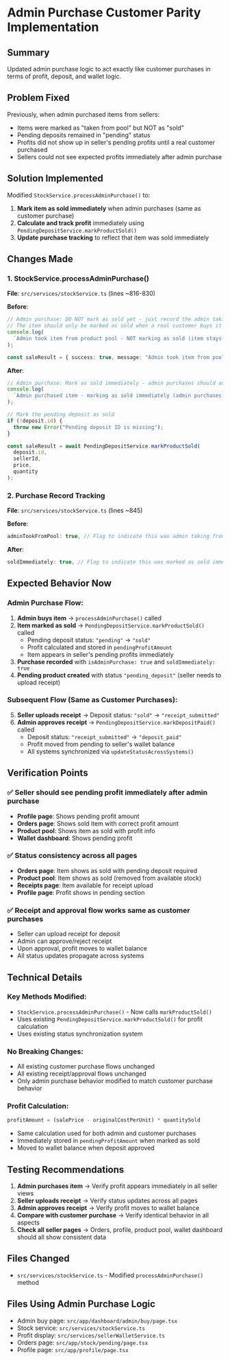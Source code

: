 # Admin Purchase Customer Parity Implementation

## Summary
Updated admin purchase logic to act exactly like customer purchases in terms of profit, deposit, and wallet logic.

## Problem Fixed
Previously, when admin purchased items from sellers:
- Items were marked as "taken from pool" but NOT as "sold"
- Pending deposits remained in "pending" status 
- Profits did not show up in seller's pending profits until a real customer purchased
- Sellers could not see expected profits immediately after admin purchase

## Solution Implemented
Modified `StockService.processAdminPurchase()` to:
1. **Mark item as sold immediately** when admin purchases (same as customer purchase)
2. **Calculate and track profit** immediately using `PendingDepositService.markProductSold()`
3. **Update purchase tracking** to reflect that item was sold immediately

## Changes Made

### 1. StockService.processAdminPurchase()
**File**: `src/services/stockService.ts` (lines ~816-830)

**Before**:
```typescript
// Admin purchase: DO NOT mark as sold yet - just record the admin taking the item
// The item should only be marked as sold when a real customer buys it
console.log(
  `Admin took item from product pool - NOT marking as sold (item stays pending until real customer purchase)`
);

const saleResult = { success: true, message: "Admin took item from pool" }; // Mock success since we're not marking as sold
```

**After**:
```typescript
// Admin purchase: Mark as sold immediately - admin purchases should act exactly like customer purchases
console.log(
  `Admin purchased item - marking as sold immediately (admin purchases act like customer purchases)`
);

// Mark the pending deposit as sold
if (!deposit.id) {
  throw new Error("Pending deposit ID is missing");
}

const saleResult = await PendingDepositService.markProductSold(
  deposit.id,
  sellerId,
  price,
  quantity
);
```

### 2. Purchase Record Tracking
**File**: `src/services/stockService.ts` (lines ~845)

**Before**:
```typescript
adminTookFromPool: true, // Flag to indicate this was admin taking from pool
```

**After**:
```typescript
soldImmediately: true, // Flag to indicate this was marked as sold immediately (like customer purchase)
```

## Expected Behavior Now

### Admin Purchase Flow:
1. **Admin buys item** → `processAdminPurchase()` called
2. **Item marked as sold** → `PendingDepositService.markProductSold()` called
   - Pending deposit status: `"pending"` → `"sold"`
   - Profit calculated and stored in `pendingProfitAmount`
   - Item appears in seller's pending profits immediately
3. **Purchase recorded** with `isAdminPurchase: true` and `soldImmediately: true`
4. **Pending product created** with status `"pending_deposit"` (seller needs to upload receipt)

### Subsequent Flow (Same as Customer Purchases):
5. **Seller uploads receipt** → Deposit status: `"sold"` → `"receipt_submitted"`
6. **Admin approves receipt** → `PendingDepositService.markDepositPaid()` called
   - Deposit status: `"receipt_submitted"` → `"deposit_paid"`
   - Profit moved from pending to seller's wallet balance
   - All systems synchronized via `updateStatusAcrossSystems()`

## Verification Points

### ✅ Seller should see pending profit immediately after admin purchase
- **Profile page**: Shows pending profit amount
- **Orders page**: Shows sold item with correct profit amount
- **Product pool**: Shows item as sold with profit info
- **Wallet dashboard**: Shows pending profit

### ✅ Status consistency across all pages
- **Orders page**: Item shows as sold with pending deposit required
- **Product pool**: Item shows as sold (removed from available stock)
- **Receipts page**: Item available for receipt upload
- **Profile page**: Profit shows in pending section

### ✅ Receipt and approval flow works same as customer purchases
- Seller can upload receipt for deposit
- Admin can approve/reject receipt
- Upon approval, profit moves to wallet balance
- All status updates propagate across systems

## Technical Details

### Key Methods Modified:
- `StockService.processAdminPurchase()` - Now calls `markProductSold()`
- Uses existing `PendingDepositService.markProductSold()` for profit calculation
- Uses existing status synchronization system

### No Breaking Changes:
- All existing customer purchase flows unchanged
- All existing receipt/approval flows unchanged
- Only admin purchase behavior modified to match customer purchase behavior

### Profit Calculation:
```typescript
profitAmount = (salePrice - originalCostPerUnit) * quantitySold
```
- Same calculation used for both admin and customer purchases
- Immediately stored in `pendingProfitAmount` when marked as sold
- Moved to wallet balance when deposit approved

## Testing Recommendations

1. **Admin purchases item** → Verify profit appears immediately in all seller views
2. **Seller uploads receipt** → Verify status updates across all pages  
3. **Admin approves receipt** → Verify profit moves to wallet balance
4. **Compare with customer purchase** → Verify identical behavior in all aspects
5. **Check all seller pages** → Orders, profile, product pool, wallet dashboard should all show consistent data

## Files Changed
- `src/services/stockService.ts` - Modified `processAdminPurchase()` method

## Files Using Admin Purchase Logic
- Admin buy page: `src/app/dashboard/admin/buy/page.tsx`
- Stock service: `src/services/stockService.ts`
- Profit display: `src/services/sellerWalletService.ts`
- Orders page: `src/app/stock/pending/page.tsx`
- Profile page: `src/app/profile/page.tsx`
